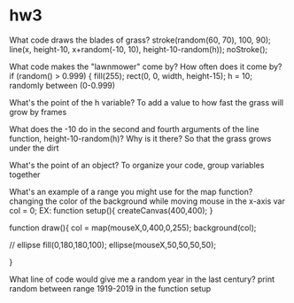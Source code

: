 # hw3
What code draws the blades of grass?
 stroke(random(60, 70), 100, 90);
  line(x, height-10, x+random(-10, 10), height-10-random(h));
  noStroke();

What code makes the "lawnmower" come by? How often does it come by?
     if (random() > 0.999) {
     fill(255);
     rect(0, 0, width, height-15);
     h = 10;
randomly between (0-0.999) 

What's the point of the h variable?
To add a value to how fast the grass will grow by frames

What does the -10 do in the second and fourth arguments of the line function, height-10-random(h)? Why is it there?
So that the grass grows under the dirt 

What's the point of an object?
To organize your code, group variables together

What's an example of a range you might use for the map function?
changing the color of the background while moving mouse in the x-axis
var col = 0;
EX:
function setup(){
  createCanvas(400,400);
}

function draw(){
  col = map(mouseX,0,400,0,255);
  background(col);
  
  // ellipse
  fill(0,180,180,100);
  ellipse(mouseX,50,50,50,50);
  
  
}

What line of code would give me a random year in the last century?
print random between range 1919-2019 in the function setup 


